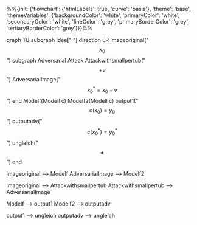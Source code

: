 %%{init: {'flowchart': {'htmlLabels': true, 'curve': 'basis'}, 'theme': 'base', 'themeVariables': {'backgroundColor': 'white', 'primaryColor': 'white', 'secondaryColor': 'white', 'lineColor': 'grey', 'primaryBorderColor': 'grey', 'tertiaryBorderColor': 'grey'}}}%%

graph TB
    subgraph idee[" "]
        direction LR
            Imageoriginal("$$x_0 $$")
            subgraph Adversarial Attack
            Attackwithsmallpertub("$$ + v $$")
            AdversarialImage("$$ x_0^{*} = x_0 + v $$")
            end
            Modelf(Modell c)
            Modelf2(Modell c)
            output1("$$c(x_0)=y_0$$")
            outputadv("$$c(x_0^{*})=y_0^{*}$$")
            ungleich("$$ ≠ $$")
    end


Imageoriginal --> Modelf 
AdversarialImage --> Modelf2

Imageoriginal -->  Attackwithsmallpertub
Attackwithsmallpertub --> AdversarialImage 

Modelf --> output1
Modelf2 --> outputadv

output1 --> ungleich
outputadv --> ungleich
